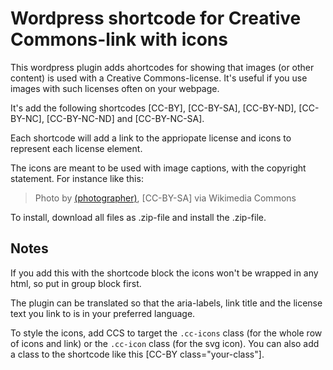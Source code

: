 # Wordpress shortcode for Creative Commons-link with icons 

This wordpress plugin adds ahortcodes for showing that images (or other content) is used with a Creative Commons-license.
It's useful if you use images with such licenses often on your webpage. 

It's add the following shortcodes [CC-BY], [CC-BY-SA], [CC-BY-ND], [CC-BY-NC], [CC-BY-NC-ND] and [CC-BY-NC-SA]. 

Each shortcode will add a link to the appriopate license and icons to represent each license element. 

The icons are meant to be used with image captions, with the copyright statement. For instance like this:

> Photo by <a href="link to image file">(photographer)</a>, [CC-BY-SA] via Wikimedia Commons

To install, download all files as .zip-file and install the .zip-file. 

## Notes

If you add this with the shortcode block the icons won't be wrapped in any html, so put in group block first. 

The plugin can be translated so that the aria-labels, link title and the license text you link to is in your preferred language. 

To style the icons, add CCS to target the `.cc-icons` class (for the whole row of icons and link) or the `.cc-icon` class (for the svg icon). You can also add a class to the shortcode like this [CC-BY class="your-class"].
